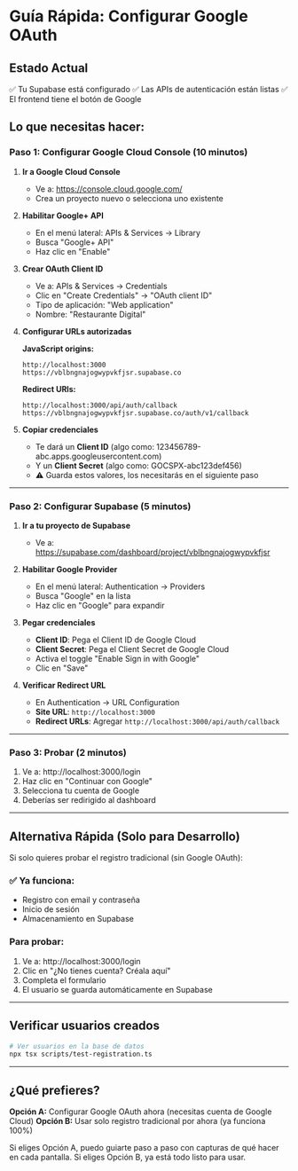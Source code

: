 # Guía Rápida: Configurar Google OAuth

## Estado Actual
✅ Tu Supabase está configurado
✅ Las APIs de autenticación están listas
✅ El frontend tiene el botón de Google

## Lo que necesitas hacer:

### Paso 1: Configurar Google Cloud Console (10 minutos)

1. **Ir a Google Cloud Console**
   - Ve a: https://console.cloud.google.com/
   - Crea un proyecto nuevo o selecciona uno existente

2. **Habilitar Google+ API**
   - En el menú lateral: APIs & Services → Library
   - Busca "Google+ API"
   - Haz clic en "Enable"

3. **Crear OAuth Client ID**
   - Ve a: APIs & Services → Credentials
   - Clic en "Create Credentials" → "OAuth client ID"
   - Tipo de aplicación: "Web application"
   - Nombre: "Restaurante Digital"
   
4. **Configurar URLs autorizadas**
   
   **JavaScript origins:**
   ```
   http://localhost:3000
   https://vblbngnajogwypvkfjsr.supabase.co
   ```
   
   **Redirect URIs:**
   ```
   http://localhost:3000/api/auth/callback
   https://vblbngnajogwypvkfjsr.supabase.co/auth/v1/callback
   ```

5. **Copiar credenciales**
   - Te dará un **Client ID** (algo como: 123456789-abc.apps.googleusercontent.com)
   - Y un **Client Secret** (algo como: GOCSPX-abc123def456)
   - ⚠️ Guarda estos valores, los necesitarás en el siguiente paso

---

### Paso 2: Configurar Supabase (5 minutos)

1. **Ir a tu proyecto de Supabase**
   - Ve a: https://supabase.com/dashboard/project/vblbngnajogwypvkfjsr

2. **Habilitar Google Provider**
   - En el menú lateral: Authentication → Providers
   - Busca "Google" en la lista
   - Haz clic en "Google" para expandir

3. **Pegar credenciales**
   - **Client ID**: Pega el Client ID de Google Cloud
   - **Client Secret**: Pega el Client Secret de Google Cloud
   - Activa el toggle "Enable Sign in with Google"
   - Clic en "Save"

4. **Verificar Redirect URL**
   - En Authentication → URL Configuration
   - **Site URL**: `http://localhost:3000`
   - **Redirect URLs**: Agregar `http://localhost:3000/api/auth/callback`

---

### Paso 3: Probar (2 minutos)

1. Ve a: http://localhost:3000/login
2. Haz clic en "Continuar con Google"
3. Selecciona tu cuenta de Google
4. Deberías ser redirigido al dashboard

---

## Alternativa Rápida (Solo para Desarrollo)

Si solo quieres probar el registro tradicional (sin Google OAuth):

### ✅ Ya funciona:
- Registro con email y contraseña
- Inicio de sesión
- Almacenamiento en Supabase

### Para probar:
1. Ve a: http://localhost:3000/login
2. Clic en "¿No tienes cuenta? Créala aquí"
3. Completa el formulario
4. El usuario se guarda automáticamente en Supabase

---

## Verificar usuarios creados

```bash
# Ver usuarios en la base de datos
npx tsx scripts/test-registration.ts
```

---

## ¿Qué prefieres?

**Opción A:** Configurar Google OAuth ahora (necesitas cuenta de Google Cloud)
**Opción B:** Usar solo registro tradicional por ahora (ya funciona 100%)

Si eliges Opción A, puedo guiarte paso a paso con capturas de qué hacer en cada pantalla.
Si eliges Opción B, ya está todo listo para usar.
